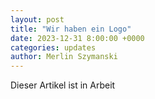 ```yaml
---
layout: post
title: "Wir haben ein Logo"
date: 2023-12-31 8:00:00 +0000
categories: updates
author: Merlin Szymanski
---
```


Dieser Artikel ist in Arbeit
